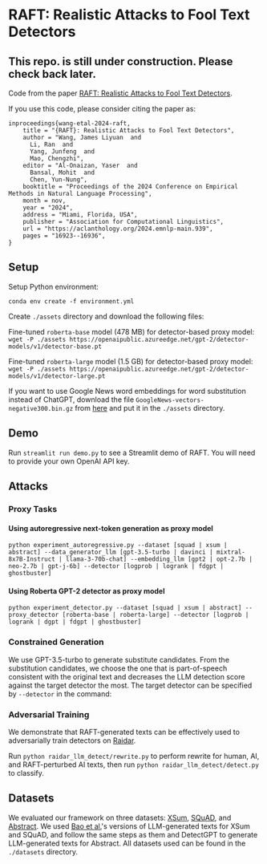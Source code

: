 # RAFT: Realistic Attacks to Fool Text Detectors

## This repo. is still under construction. Please check back later.

Code from the paper [RAFT: Realistic Attacks to Fool Text Detectors](https://arxiv.org/abs/2410.03658). 

If you use this code, please consider citing the paper as:

```
inproceedings{wang-etal-2024-raft,
    title = "{RAFT}: Realistic Attacks to Fool Text Detectors",
    author = "Wang, James Liyuan  and
      Li, Ran  and
      Yang, Junfeng  and
      Mao, Chengzhi",
    editor = "Al-Onaizan, Yaser  and
      Bansal, Mohit  and
      Chen, Yun-Nung",
    booktitle = "Proceedings of the 2024 Conference on Empirical Methods in Natural Language Processing",
    month = nov,
    year = "2024",
    address = "Miami, Florida, USA",
    publisher = "Association for Computational Linguistics",
    url = "https://aclanthology.org/2024.emnlp-main.939",
    pages = "16923--16936",
}
```

## Setup

Setup Python environment:

```
conda env create -f environment.yml
```

Create `./assets` directory and download the following files:

Fine-tuned `roberta-base` model (478 MB) for detector-based proxy model:
`wget -P ./assets https://openaipublic.azureedge.net/gpt-2/detector-models/v1/detector-base.pt`

Fine-tuned `roberta-large` model (1.5 GB) for detector-based proxy model:
`wget -P ./assets https://openaipublic.azureedge.net/gpt-2/detector-models/v1/detector-large.pt`

If you want to use Google News word embeddings for word substitution instead of ChatGPT, download the file `GoogleNews-vectors-negative300.bin.gz` from [here](https://code.google.com/archive/p/word2vec/) and put it in the `./assets` directory.

## Demo

Run `streamlit run demo.py` to see a Streamlit demo of RAFT. You will need to provide your own OpenAI API key.

## Attacks

### Proxy Tasks
#### Using autoregressive next-token generation as proxy model
`python experiment_autoregressive.py --dataset [squad | xsum | abstract] --data_generator_llm [gpt-3.5-turbo | davinci | mixtral-8x7B-Instruct | llama-3-70b-chat] --embedding_llm [gpt2 | opt-2.7b | neo-2.7b | gpt-j-6b] --detector [logprob | logrank | fdgpt | ghostbuster]`

#### Using Roberta GPT-2 detector as proxy model
`python experiment_detector.py --dataset [squad | xsum | abstract] --proxy_detector [roberta-base | roberta-large] --detector [logprob | logrank | dgpt | fdgpt | ghostbuster]`

### Constrained Generation 
We use GPT-3.5-turbo to generate substitute candidates. From the substitution candidates, we choose the one that is part-of-speech consistent with the original text and decreases the LLM detection score against the target detector the most. The target detector can be specified by `--detector` in the command:

### Adversarial Training
We demonstrate that RAFT-generated texts can be effectively used to adversarially train detectors on [Raidar](https://arxiv.org/pdf/2401.12970).   

Run `python raidar_llm_detect/rewrite.py` to perform rewrite for human, AI, and RAFT-perturbed AI texts, then run `python raidar_llm_detect/detect.py` to classify.


## Datasets
We evaluated our framework on three datasets: [XSum](https://aclanthology.org/D18-1206.pdf), [SQuAD](https://aclanthology.org/D16-1264.pdf), and [Abstract](https://arxiv.org/pdf/2401.12970). We used [Bao et al.](https://github.com/baoguangsheng/fast-detect-gpt/tree/main/exp_main/data)'s versions of LLM-generated texts for XSum and SQuAD, and follow the same steps as them and DetectGPT to generate LLM-generated texts for Abstract. All datasets used can be found in the `./datasets` directory.

